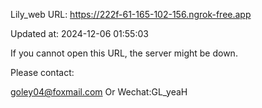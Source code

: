 Lily_web URL: https://222f-61-165-102-156.ngrok-free.app

Updated at: 2024-12-06 01:55:03

If you cannot open this URL, the server might be down.

Please contact: 

goley04@foxmail.com Or Wechat:GL_yeaH